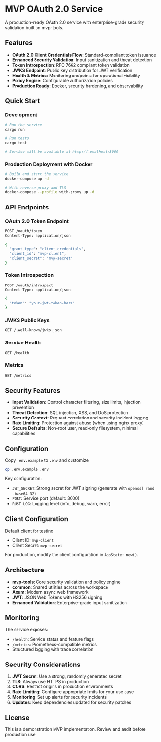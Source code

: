 # MVP OAuth 2.0 Service

A production-ready OAuth 2.0 service with enterprise-grade security validation built on mvp-tools.

## Features

- **OAuth 2.0 Client Credentials Flow**: Standard-compliant token issuance
- **Enhanced Security Validation**: Input sanitization and threat detection
- **Token Introspection**: RFC 7662 compliant token validation
- **JWKS Endpoint**: Public key distribution for JWT verification
- **Health & Metrics**: Monitoring endpoints for operational visibility
- **Policy Engine**: Configurable authorization policies
- **Production Ready**: Docker, security hardening, and observability

## Quick Start

### Development

```bash
# Run the service
cargo run

# Run tests
cargo test

# Service will be available at http://localhost:3000
```

### Production Deployment with Docker

```bash
# Build and start the service
docker-compose up -d

# With reverse proxy and TLS
docker-compose --profile with-proxy up -d
```

## API Endpoints

### OAuth 2.0 Token Endpoint
```bash
POST /oauth/token
Content-Type: application/json

{
  "grant_type": "client_credentials",
  "client_id": "mvp-client", 
  "client_secret": "mvp-secret"
}
```

### Token Introspection
```bash
POST /oauth/introspect
Content-Type: application/json

{
  "token": "your-jwt-token-here"
}
```

### JWKS Public Keys
```bash
GET /.well-known/jwks.json
```

### Service Health
```bash
GET /health
```

### Metrics
```bash
GET /metrics
```

## Security Features

- **Input Validation**: Control character filtering, size limits, injection prevention
- **Threat Detection**: SQL injection, XSS, and DoS protection
- **Security Context**: Request correlation and security incident logging
- **Rate Limiting**: Protection against abuse (when using nginx proxy)
- **Secure Defaults**: Non-root user, read-only filesystem, minimal capabilities

## Configuration

Copy `.env.example` to `.env` and customize:

```bash
cp .env.example .env
```

Key configuration:
- `JWT_SECRET`: Strong secret for JWT signing (generate with `openssl rand -base64 32`)
- `PORT`: Service port (default: 3000)
- `RUST_LOG`: Logging level (info, debug, warn, error)

## Client Configuration

Default client for testing:
- Client ID: `mvp-client`
- Client Secret: `mvp-secret`

For production, modify the client configuration in `AppState::new()`.

## Architecture

- **mvp-tools**: Core security validation and policy engine
- **common**: Shared utilities across the workspace
- **Axum**: Modern async web framework
- **JWT**: JSON Web Tokens with HS256 signing
- **Enhanced Validation**: Enterprise-grade input sanitization

## Monitoring

The service exposes:
- `/health`: Service status and feature flags
- `/metrics`: Prometheus-compatible metrics
- Structured logging with trace correlation

## Security Considerations

1. **JWT Secret**: Use a strong, randomly generated secret
2. **TLS**: Always use HTTPS in production
3. **CORS**: Restrict origins in production environments
4. **Rate Limiting**: Configure appropriate limits for your use case
5. **Monitoring**: Set up alerts for security incidents
6. **Updates**: Keep dependencies updated for security patches

## License

This is a demonstration MVP implementation. Review and audit before production use.